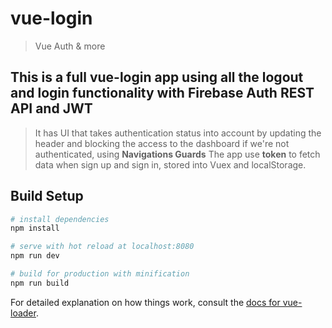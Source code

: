 # vue-login

> Vue Auth & more

## This is a full vue-login app using all the logout and login functionality with Firebase Auth REST API and JWT
> It has UI that takes authentication status into account by updating the header and blocking the access to the dashboard if we're not authenticated, using <b>Navigations Guards</b> 
> The app use <b>token</b> to fetch data when sign up and sign in, stored into Vuex and localStorage.


## Build Setup

``` bash
# install dependencies
npm install

# serve with hot reload at localhost:8080
npm run dev

# build for production with minification
npm run build
```

For detailed explanation on how things work, consult the [docs for vue-loader](http://vuejs.github.io/vue-loader).
